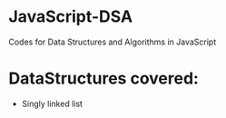 # JavaScript-DSA
Codes for Data Structures and Algorithms in JavaScript


# DataStructures covered:
- Singly linked list

